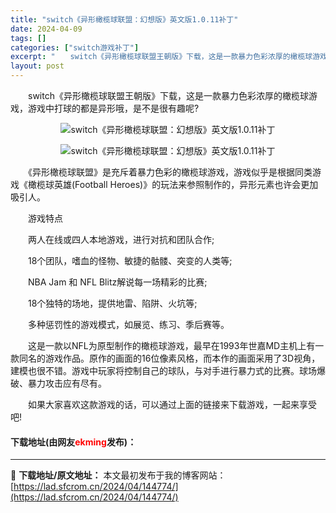 ```yaml
---
title: "switch《异形橄榄球联盟：幻想版》英文版1.0.11补丁"
date: 2024-04-09
tags: []
categories: ["switch游戏补丁"]
excerpt: "　　switch《异形橄榄球联盟王朝版》下载，这是一款暴力色彩浓厚的橄榄球游戏，游戏中打球的都是异形哦，是不是很有趣呢? 　　《异形橄榄球联盟》是充斥着暴力色彩的橄榄球游戏，游戏似乎是根据同类游戏《橄榄球英雄(Football Heroes)》的玩法来参照制作的，异形元素也许会更加吸引人。 　　游戏&hellip;"
layout: post
---
```


 <p>　　switch《异形橄榄球联盟王朝版》下载，这是一款暴力色彩浓厚的橄榄球游戏，游戏中打球的都是异形哦，是不是很有趣呢?</p> <p align="center"><img align="" border="0" src="https://lad.sfcrom.cn/wp-content/uploads/2024/04/20240409_661537f3d64e9.webp" alt="switch《异形橄榄球联盟：幻想版》英文版1.0.11补丁" /></p> <p align="center"><img align="" border="0" src="https://lad.sfcrom.cn/wp-content/uploads/2024/04/20240409_661537f43f97f.webp" alt="switch《异形橄榄球联盟：幻想版》英文版1.0.11补丁" /></p> <p>　　《异形橄榄球联盟》是充斥着暴力色彩的橄榄球游戏，游戏似乎是根据同类游戏《橄榄球英雄(Football Heroes)》的玩法来参照制作的，异形元素也许会更加吸引人。</p> <p>　　游戏特点</p> <p>　　两人在线或四人本地游戏，进行对抗和团队合作;</p> <p>　　18个团队，嗜血的怪物、敏捷的骷髅、突变的人类等;</p> <p>　　NBA Jam 和 NFL Blitz解说每一场精彩的比赛;</p> <p>　　18个独特的场地，提供地雷、陷阱、火坑等;</p> <p>　　多种惩罚性的游戏模式，如展览、练习、季后赛等。</p> <p>　　这是一款以NFL为原型制作的橄榄球游戏，最早在1993年世嘉MD主机上有一款同名的游戏作品。原作的画面的16位像素风格，而本作的画面采用了3D视角，建模也很不错。游戏中玩家将控制自己的球队，与对手进行暴力式的比赛。球场爆破、暴力攻击应有尽有。</p> <p>　　如果大家喜欢这款游戏的话，可以通过上面的链接来下载游戏，一起来享受吧!</p> <p><h4>下载地址(由网友<font color="red">ekming</font>发布)：</h4></p> 

---
📖 **下载地址/原文地址：** 本文最初发布于我的博客网站：[https://lad.sfcrom.cn/2024/04/144774/](https://lad.sfcrom.cn/2024/04/144774/)
